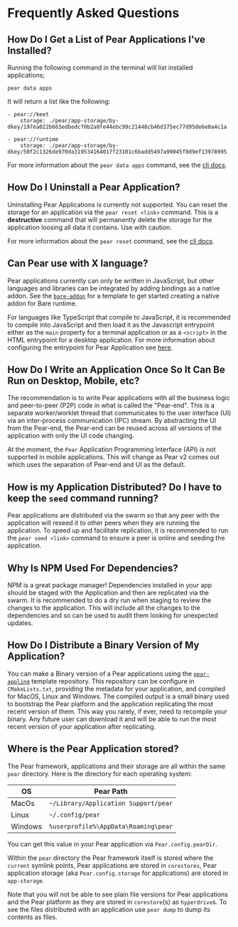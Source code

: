 # Frequently Asked Questions

## How Do I Get a List of Pear Applications I've Installed?

Running the following command in the terminal will list installed applications;

```console
pear data apps
```

It will return a list like the following:

```
- pear://keet
    storage: ./pear/app-storage/by-dkey/197ea022b663edbedcf0b2a0fe44ebc99c21448cb46d375ec77d95de6e0a4c1a

- pear://runtime
    storage: ./pear/app-storage/by-dkey/50f2c1326de970da319534164017f23101c6badd5497a99045f8d9ef13978995
```

For more information about the `pear data apps` command, see the [cli docs](./pear-runtime/cli#pear-data-apps-flags-link).

## How Do I Uninstall a Pear Application?

Uninstalling Pear Applications is currently not supported. You can reset the storage for an application via the `pear reset <link>` command. This is a **destructive** command that will permanently delete the storage for the application loosing all data it contains. Use with caution.

For more information about the `pear reset` command, see the [cli docs](./pear-runtime/cli#pear-reset-flags-less-than-link-greater-than).

## Can Pear use with X language?

Pear applications currently can only be written in JavaScript, but other languages and libraries can be integrated by adding bindings as a native addon. See the [`bare-addon`](https://github.com/holepunchto/bare-addon) for a template to get started creating a native addon for Bare runtime.

For languages like TypeScript that compile to JavaScript, it is recommended to compile into JavaScript and then load it as the Javascript entrypoint either as the `main` property for a terminal application or as a `<script>` in the HTML entrypoint for a desktop application. For more information about configuring the entrypoint for Pear Application see [here](./pear-runtime/configuration#the-package.json-file).

## How Do I Write an Application Once So It Can Be Run on Desktop, Mobile, etc?

The recommendation is to write Pear applications with all the business logic and peer-to-peer (P2P) code in what is called the "Pear-end". This is a separate worker/worklet thread that communicates to the user interface (UI) via an inter-process communication (IPC) stream. By abstracting the UI from the Pear-end, the Pear-end can be reused across all versions of the application with only the UI code changing.

At the moment, the `Pear` Application Programming Interface (API) is not supported in mobile applications. This will change as Pear v2 comes out which uses the separation of Pear-end and UI as the default.

## How is my Application Distributed? Do I have to keep the `seed` command running?

Pear applications are distributed via the swarm so that any peer with the application will reseed it to other peers when they are running the application. To speed up and facilitate replication, it is recommended to run the `pear seed <link>` command to ensure a peer is online and seeding the application.

## Why Is NPM Used For Dependencies?

NPM is a great package manager! Dependencies installed in your app should be staged with the Application and then are replicated via the swarm. It is recommended to do a dry run when staging to review the changes to the application. This will include all the changes to the dependencies and so can be used to audit them looking for unexpected updates.

## How Do I Distribute a Binary Version of My Application?

You can make a Binary version of a Pear applications using the [`pear-appling`](https://github.com/holepunchto/pear-appling/) template repository. This repository can be configure in `CMakeLists.txt`, providing the metadata for your application, and compiled for MacOS, Linux and Windows. The compiled output is a small binary used to bootstrap the Pear platform and the application replicating the most recent version of them. This way you rarely, if ever, need to recompile your binary. Any future user can download it and will be able to run the most recent version of your application after replicating.

## Where is the Pear Application stored?

The Pear framework, applications and their storage are all within the same
`pear` directory. Here is the directory for each operating system:

| OS      | Pear Path                            |
| --      | ---------                            |
| MacOs   | `~/Library/Application Support/pear` |
| Linux   | `~/.config/pear`                     |
| Windows | `%userprofile%\AppData\Roaming\pear` |

You can get this value in your Pear application via `Pear.config.pearDir`.

Within the `pear` directory the Pear framework itself is stored where the `current` symlink points, Pear applications are stored in `corestores`, Pear application storage (aka `Pear.config.storage` for applications) are stored in `app-storage`.

Note that you will not be able to see plain file versions for Pear applications and the Pear platform as they are stored in `corestore`(s) as `hyperdrive`s. To see the files distributed with an application use `pear dump` to dump its contents as files.
